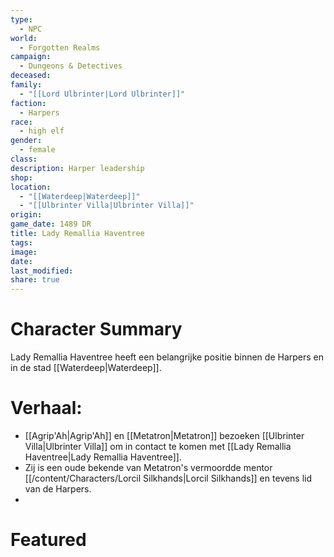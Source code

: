 ```yaml
---
type:
  - NPC
world:
  - Forgotten Realms
campaign:
  - Dungeons & Detectives
deceased: 
family:
  - "[[Lord Ulbrinter|Lord Ulbrinter]]"
faction:
  - Harpers
race:
  - high elf
gender:
  - female
class: 
description: Harper leadership
shop: 
location:
  - "[[Waterdeep|Waterdeep]]"
  - "[[Ulbrinter Villa|Ulbrinter Villa]]"
origin: 
game_date: 1489 DR
title: Lady Remallia Haventree
tags: 
image: 
date: 
last_modified: 
share: true
---
```

# Character Summary
Lady Remallia Haventree heeft een belangrijke positie binnen de Harpers en in de stad [[Waterdeep|Waterdeep]]. 

# Verhaal:
- [[Agrip'Ah|Agrip'Ah]] en [[Metatron|Metatron]] bezoeken [[Ulbrinter Villa|Ulbrinter Villa]] om in contact te komen met [[Lady Remallia Haventree|Lady Remallia Haventree]].
- Zij is een oude bekende van Metatron's vermoordde mentor [[/content/Characters/Lorcil Silkhands|Lorcil Silkhands]]  en tevens lid van de Harpers. 
- 
# Featured

